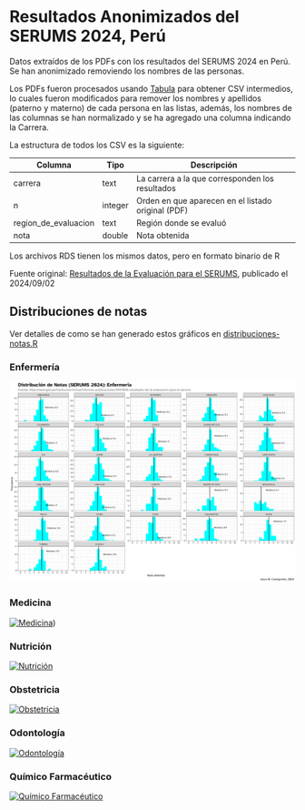 # Resultados Anonimizados del SERUMS 2024, Perú

Datos extraídos de los PDFs con los resultados del SERUMS 2024 en Perú. Se han anonimizado removiendo los nombres de las personas.

Los PDFs fueron procesados usando [Tabula](https://tabula.technology/) para obtener CSV intermedios, lo cuales fueron modificados para remover los nombres y apellidos (paterno y materno) de cada persona en las listas, además, los nombres de las columnas se han normalizado y se ha agregado una columna indicando la Carrera.

La estructura de todos los CSV es la siguiente:

| Columna              | Tipo    | Descripción                                        |
| -------------------- | ------- | -------------------------------------------------- |
| carrera              | text    | La carrera a la que corresponden los resultados    |
| n                    | integer | Orden en que aparecen en el listado original (PDF) |
| region_de_evaluacion | text    | Región donde se evaluó                             |
| nota                 | double  | Nota obtenida                                      |

Los archivos RDS tienen los mismos datos, pero en formato binario de R

Fuente original: [Resultados de la Evaluación para el SERUMS](https://www.gob.pe/institucion/minsa/informes-publicaciones/5941696-resultados-de-la-evaluacion-para-el-serums), publicado el 2024/09/02

## Distribuciones de notas

Ver detalles de como se han generado estos gráficos en [distribuciones-notas.R](/distribuciones-notas.R)

### Enfermería

[![Enfermería](/plots/distribucion-serums2024-enfermeria.png)](/plots/distribucion-serums-enfermeria.png)

### Medicina

[![Medicina](/plots/distribucion-serums-medicina.png)](/plots/distribucion-serums-medicina.png))

### Nutrición

[![Nutrición](/plots/distribucion-serums-nutricion.png)](/plots/distribucion-serums-nutricion.png)

### Obstetricia

[![Obstetricia](/plots/distribucion-serums-obstetricia.png)](/plots/distribucion-serums-obstetricia.png)

### Odontología

[![Odontología](/plots/distribucion-serums-odontologia.png)](/plots/distribucion-serums-odontologia.png)

### Químico Farmacéutico

[![Químico Farmacéutico](/plots/distribucion-serums-quimico-farmaceutico.png)](/plots/distribucion-serums-quimico-farmaceutico.png)
